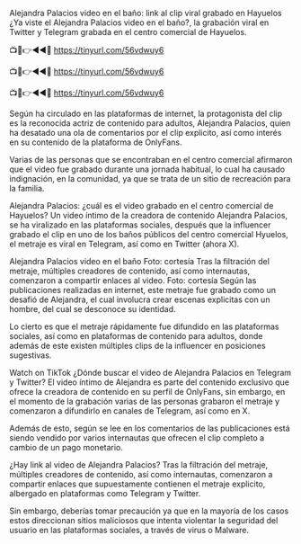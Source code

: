 Alejandra Palacios video en el baño: link al clip viral grabado en Hayuelos
¿Ya viste el Alejandra Palacios video en el baño?, la grabación viral en Twitter y Telegram grabada en el centro comercial de Hayuelos.


📺📱👉◄◄🔴 https://tinyurl.com/56vdwuy6

📺📱👉◄◄🔴 https://tinyurl.com/56vdwuy6

📺📱👉◄◄🔴 https://tinyurl.com/56vdwuy6


Según ha circulado en las plataformas de internet, la protagonista del clip es la reconocida actriz de contenido para adultos, Alejandra Palacios, quien ha desatado una ola de comentarios por el clip explicito, así como interés en su contenido de la plataforma de OnlyFans.

Varias de las personas que se encontraban en el centro comercial afirmaron que el video fue grabado durante una jornada habitual, lo cual ha causado indignación, en la comunidad, ya que se trata de un sitio de recreación para la familia.


Alejandra Palacios: ¿cuál es el video grabado en el centro comercial de Hayuelos?
Un video íntimo de la creadora de contenido Alejandra Palacios, se ha viralizado en las plataformas sociales, después que la influencer grabado el clip en uno de los baños públicos del centro comercial Hyuelos, el metraje es viral en Telegram, así como en Twitter (ahora X).

 Alejandra Palacios video en el baño Foto: cortesía 
Tras la filtración del metraje, múltiples creadores de contenido, así como internautas, comenzaron a compartir enlaces al video. Foto: cortesía
Según las publicaciones realizadas en internet, este metraje fue grabado como un desafió de Alejandra, el cual involucra crear escenas explicitas con un hombre, del cual se desconoce su identidad.

Lo cierto es que el metraje rápidamente fue difundido en las plataformas sociales, así como en plataformas de contenido para adultos, donde además de este existen múltiples clips de la influencer en posiciones sugestivas.

Watch on TikTok
¿Dónde buscar el video de Alejandra Palacios en Telegram y Twitter?
El video íntimo de Alejandra es parte del contenido exclusivo que ofrece la creadora de contenido en su perfil de OnlyFans, sin embargo, en el momento de la grabación varias de las personas grabaron el metraje y comenzaron a difundirlo en canales de Telegram, así como en X.

Además de esto, según se lee en los comentarios de las publicaciones está siendo vendido por varios internautas que ofrecen el clip completo a cambio de un pago monetario.

¿Hay link al video de Alejandra Palacios?
Tras la filtración del metraje, múltiples creadores de contenido, así como internautas, comenzaron a compartir enlaces que supuestamente contienen el metraje explicito, albergado en plataformas como Telegram y Twitter.

Sin embargo, deberías tomar precaución ya que en la mayoría de los casos estos direccionan sitios maliciosos que intenta violentar la seguridad del usuario en las plataformas sociales, a través de virus o Malware.
